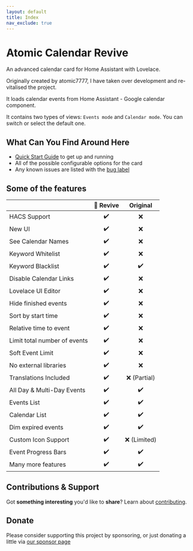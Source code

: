 ```yaml
---
layout: default
title: Index
nav_exclude: true
---
```


# Atomic Calendar Revive

An advanced calendar card for Home Assistant with Lovelace.

Originally created by atomic7777, I have taken over development and re-vitalised the project.

It loads calendar events from Home Assistant - Google calendar component.

It contains two types of views: `Events mode` and `Calendar mode`. You can switch or select the default one.

## What Can You Find Around Here

- [Quick Start Guide](https://marksie1988.github.io/atomic-calendar-revive/quickstart.html) to get up and running
- All of the possible configurable options for the card
- Any known issues are listed with the [bug label](https://github.com/marksie1988/PyArr/issues?q=is%3Aissue+is%3Aopen+label%3Abug)

## Some of the features

|                  |   🔰 Revive |  Original |
| -----------------| :---------: | :---------: |
| HACS Support | ✔️ | ❌ |
| New UI | ✔️ | ❌ |
| See Calendar Names | ✔️ | ❌ |
| Keyword Whitelist      | ✔️ | ❌|
| Keyword Blacklist | ✔️ | ✔️ |
| Disable Calendar Links | ✔️ | ❌ |
| Lovelace UI Editor | ✔️ | ❌ |
| Hide finished events | ✔️ | ❌ |
| Sort by start time | ✔️ | ❌ |
| Relative time to event | ✔️ | ❌ |
| Limit total number of events | ✔️ | ❌ |
| Soft Event Limit | ✔️ | ❌ |
| No external libraries | ✔️ | ❌ |
| Translations Included | ✔️ | ❌ (Partial) |
| All Day & Multi-Day Events | ✔️ | ✔️ |
| Events List | ✔️ | ✔️ |
| Calendar List | ✔️ | ✔️ |
| Dim expired events | ✔️ | ✔️ |
| Custom Icon Support | ✔️ | ❌ (Limited) |
| Event Progress Bars | ✔️ | ✔️ |
| Many more features | ✔️ | ✔️ |

## Contributions & Support

Got **something interesting** you'd like to **share**? Learn about [contributing](https://github.com/marksie1988/.github/blob/main/.github/CONTRIBUTING.md).
## Donate

Please consider supporting this project by sponsoring, or just donating a little via [our sponsor page](https://github.com/sponsors/marksie1988)

